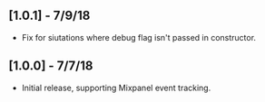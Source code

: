 ## [1.0.1] - 7/9/18

* Fix for siutations where debug flag isn't passed in constructor.

## [1.0.0] - 7/7/18

* Initial release, supporting Mixpanel event tracking.

